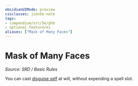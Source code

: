 ```yaml
---
obsidianUIMode: preview
cssclasses: json5e-note
tags:
- compendium/src/5e/phb
- optional-feature/ei
aliases: ["Mask of Many Faces"]
---
```

# Mask of Many Faces
*Source: SRD / Basic Rules* 

You can cast [disguise self](disguise-self.md) at will, without expending a spell slot.